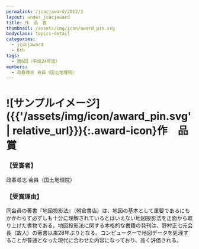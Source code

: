 ```yaml
---
permalink: /jcacjaward/2012/3
layout: under_jcacjaward
title: 作　品　賞
thumbnail: /assets/img/icon/award_pin.svg
bodyclass: topics-detail
categories:
  - jcacjaward
  - 6th
tags:
  - 第6回（平成24年度）
members:
  - 政春尋志 会員（国土地理院）
---
```


# ![サンプルイメージ]({{'/assets/img/icon/award_pin.svg' | relative_url}}){:.award-icon}作　品　賞

### 【受賞者】

政春尋志 会員（国土地理院）

### 【受賞理由】

同会員の著書『地図投影法』（朝倉書店）は、地図の基本として重要であるにもかかわらず必ずしも十分に理解されているとはいえない地図投影法を正面から取り上げた書物である。地図投影法に関する本格的な書籍の発刊は、野村正七元会長（故人）の著書以来28年ぶりとなる。コンピューターで地図データを処理することが普通となった現代に合わせた内容になっており、高く評価される。
